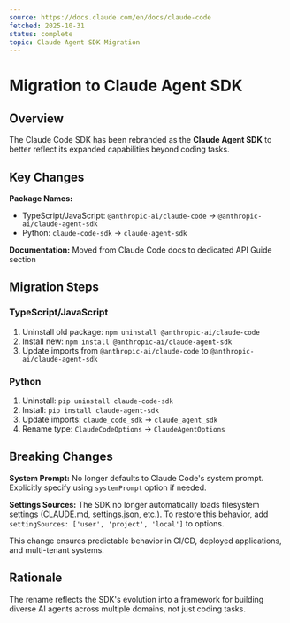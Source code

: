```yaml
---
source: https://docs.claude.com/en/docs/claude-code
fetched: 2025-10-31
status: complete
topic: Claude Agent SDK Migration
---
```


# Migration to Claude Agent SDK

## Overview
The Claude Code SDK has been rebranded as the **Claude Agent SDK** to better reflect its expanded capabilities beyond coding tasks.

## Key Changes

**Package Names:**
- TypeScript/JavaScript: `@anthropic-ai/claude-code` → `@anthropic-ai/claude-agent-sdk`
- Python: `claude-code-sdk` → `claude-agent-sdk`

**Documentation:** Moved from Claude Code docs to dedicated API Guide section

## Migration Steps

### TypeScript/JavaScript
1. Uninstall old package: `npm uninstall @anthropic-ai/claude-code`
2. Install new: `npm install @anthropic-ai/claude-agent-sdk`
3. Update imports from `@anthropic-ai/claude-code` to `@anthropic-ai/claude-agent-sdk`

### Python
1. Uninstall: `pip uninstall claude-code-sdk`
2. Install: `pip install claude-agent-sdk`
3. Update imports: `claude_code_sdk` → `claude_agent_sdk`
4. Rename type: `ClaudeCodeOptions` → `ClaudeAgentOptions`

## Breaking Changes

**System Prompt:** No longer defaults to Claude Code's system prompt. Explicitly specify using `systemPrompt` option if needed.

**Settings Sources:** The SDK no longer automatically loads filesystem settings (CLAUDE.md, settings.json, etc.). To restore this behavior, add `settingSources: ['user', 'project', 'local']` to options.

This change ensures predictable behavior in CI/CD, deployed applications, and multi-tenant systems.

## Rationale
The rename reflects the SDK's evolution into a framework for building diverse AI agents across multiple domains, not just coding tasks.
